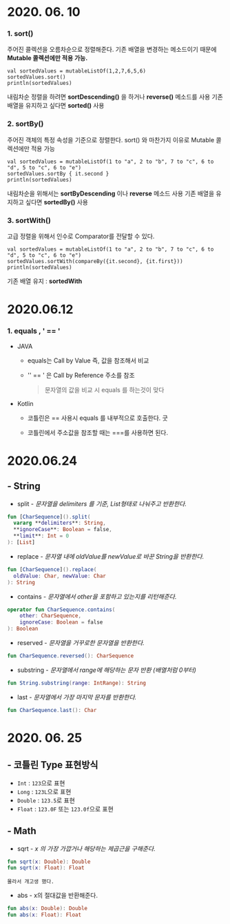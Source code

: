 # 2020. 06. 10

### 1. sort()

주어진 콜렉션을 오름차순으로 정렬해준다. 기존 배열을 변경하는 메소드이기 때문에 **Mutable 콜렉션에만 적용 가능.**

```
val sortedValues = mutableListOf(1,2,7,6,5,6)
sortedValues.sort()
println(sortedValues)
```

내림차순 정렬을 하려면 **sortDescending()** 을 하거나 **reverse()** 메소드를 사용
기존 배열을 유지하고 싶다면 **sorted()** 사용

### 2. sortBy()

주어진 객체의 특정 속성을 기준으로 정렬한다. sort() 와 마찬가지 이유로 Mutable 콜렉션에만 적용 가능

```
val sortedValues = mutableListOf(1 to "a", 2 to "b", 7 to "c", 6 to "d", 5 to "c", 6 to "e")
sortedValues.sortBy { it.second }
println(sortedValues)
```

내림차순을 위해서는 **sortByDescending** 이나 **reverse** 메소드 사용
기존 배열을 유지하고 싶다면 **sortedBy()** 사용

### 3. sortWith()

고급 정렬을 위해서 인수로 Comparator를 전달할 수 있다.

```
val sortedValues = mutableListOf(1 to "a", 2 to "b", 7 to "c", 6 to "d", 5 to "c", 6 to "e")
sortedValues.sortWith(compareBy({it.second}, {it.first}))
println(sortedValues)
```

기존 배열 유지 : **sortedWith**


# 2020.06.12

### 1.  equals , ' == '

- JAVA

  - equals는 Call by Value 즉, 값을 참조해서 비교

  - '' == ' 은 Call by Reference 주소를 참조 

    > 문자열의 값을 비교 시 equals 를 하는것이 맞다
    >
    > 

- Kotlin

  - 코틀린은 == 사용시 equals 를 내부적으로 호출한다.  굿

  - 코틀린에서 주소값을 참조할 때는 ===를 사용하면 된다.
  
  



# 2020.06.24

## - String 

- split - *문자열을 delimiters 를 기준, List형태로 나눠주고 반환한다.*

```kotlin
fun [CharSequence]().split(
  vararg **delimiters**: String,
  **ignoreCase**: Boolean = false,
  **limit**: Int = 0
): [List]
```



- replace - *문자열 내에 oldValue를 newValue로 바꾼 String을 반환한다.*

```kotlin
fun [CharSequence]().replace(
  oldValue: Char, newValue: Char
): String
```



- contains - *문자열에서 other을 포함하고 있는지를 리턴해준다.*

```kotlin
operator fun CharSequence.contains(
    other: CharSequence,
    ignoreCase: Boolean = false
): Boolean
```



- reserved - *문자열을 거꾸로한 문자열을 반환한다.*

```kotlin
fun CharSequence.reversed(): CharSequence
```



- substring - *문자열에서  range에 해당하는 문자 반환 (배열처럼 0부터)* 

```kotlin
fun String.substring(range: IntRange): String
```



- last - *문자열에서 가장 마지막 문자를 반환한다.*

```kotlin
fun CharSequence.last(): Char
```

# 2020. 06. 25

## - 코틀린 Type 표현방식

- `Int` : `123`으로 표현
- `Long` : `123L`으로 표현
- `Double` : `123.5`로 표현
- `Float` : `123.0F` 또는 `123.0f`으로 표현



##  - Math

- sqrt - *x 의 가장 가깝거나 해당하는 제곱근을 구해준다.* 

```kotlin
fun sqrt(x: Double): Double
fun sqrt(x: Float): Float
```

`몰라서 개고생 했다.`



- abs - x의 절대값을 반환해준다.

```kotlin
fun abs(x: Double): Double
fun abs(x: Float): Float
```






